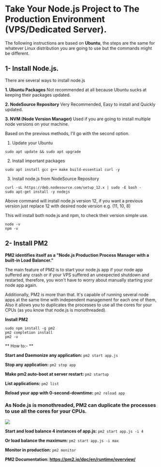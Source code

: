 # **Take Your Node.js Project to The Production Environment (VPS/Dedicated Server).**

The following instructions are based on **Ubuntu**, the steps are the same for whatever Linux distribution you are going to use but the commands might be different.

## 1- Install Node.js.

There are several ways to install node.js

 **1. Ubuntu Packages**
Not recommended at all because Ubuntu sucks at keeping their packages updated.

 **2. NodeSource Repository**
 Very Recommended, Easy to install and Quickly updated.
 
 **3. NVM (Node Version Manager)**
Used if you are going to install multiple node versions on your machine.

Based on the previous methods, I'll go with the second option.

1. Update your Ubuntu

`sudo apt update && sudo apt upgrade`

2. Install important packages

`sudo apt install gcc g++ make build-essential curl -y`

3. Install node.js from NodeSource Repository

```
curl -sL https://deb.nodesource.com/setup_12.x | sudo -E bash -
sudo apt-get install -y nodejs
```

Above command will install node.js version 12, if you want a previous version just replace 12 with desired node version e.g. (11, 10, 8)

This will install both node.js  and npm, to check their version simple use.
```
node -v
npm -v
```

## 2- Install PM2

**PM2 identifies itself as a "Node.js Production Process Manager with a built-in Load Balancer."**

The main feature of PM2 is to start your node.js app if your node app suffered any crash or if your VPS suffered an unexpected shutdown and restarted, therefore, you won't have to worry about manually starting your node app again.

Additionally, PM2 is more than that. It's capable of running several node apps at the same time with independent management for each one of them, Also it allows you to duplicates the processes to use all the cores for your CPUs (as you know that node.js is monothreaded).

**Install PM2**
```
sudo npm install -g pm2
pm2 completion install
pm2 -v
```

** How to:- **

**Start and Daemonize any application:**
`pm2 start app.js`

**Stop any application:**
`pm2 stop app`

**Make pm2 auto-boot at server restart:**
`pm2 startup`

**List applications:**
`pm2 list`

**Reload your app with 0-second-downtime:**
`pm2 reload app`

### **As Node.js is monothreaded, PM2 can duplicate the processes to use all the cores for your CPUs.**

![](https://pm2.io/_nuxt/img/1f13170.png)

**Start and load balance 4 instances of app.js:**
`pm2 start app.js -i 4`

**Or load balance the maximum:**
`pm2 start app.js -i max`

**Monitor in production:**
`pm2 monitor`


**PM2 Documentation:
https://pm2.io/doc/en/runtime/overview/**
